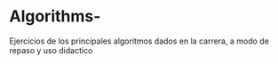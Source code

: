 # Algorithms-

Ejercicios de los principales algoritmos dados en la carrera, a modo de repaso y uso didactico
